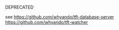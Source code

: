 DEPRECATED

see
https://github.com/whyando/tft-database-server
https://github.com/whyando/tft-watcher

